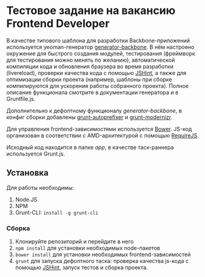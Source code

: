 # Тестовое задание на вакансию Frontend Developer

В качестве типового шаблона для разработки Backbone-приложений используется yeoman-генератор [generator-backbone](https://github.com/yeoman/generator-backbone).
В нём настроено окружение для быстрого создания модулей, тестирования (фреймворк для тестирования можно менять по желанию),
автоматической компиляции кода и обновления браузера во время разработки (livereload), проверки качества кода с помощью [JSHint](http://www.jshint.com/), а также для оптимизации сборки проекта (например, шаблоны при сборке компилируются для ускорения работы собранного проекта). Полное описание функционала смотрите в документации генератора и в Gruntfile.js.

Дополнительно к дефолтному функционалу *generator-backbone*, в конфиг сборки добавлены [grunt-autoprefixer](https://github.com/nDmitry/grunt-autoprefixer) и [grunt-modernizr](https://github.com/Modernizr/grunt-modernizr).

Для управления frontend-зависимостями используется [Bower](http://bower.io/). JS-код организован в соответствии с AMD-архитектурой с помощью [RequireJS](http://requirejs.org/).

Исходный код находится в папке *app*, в качестве таск-раннера используется Grunt.js.

## Установка

Для работы необходимы:

1. Node.JS
2. NPM
3. Grunt-CLI: `install -g grunt-cli`

### Сборка

1. Клонируйте репозиторий и перейдите в него
2. `npm install` для установки необходимых node-пакетов
3. `bower install` для установки необходимых frontend-зависимостей
4. `grunt` для запуска дефолтного таска: проверка качества js-кода с помощью [JSHint](http://www.jshint.com/), запуск тестов и сборка проекта.


